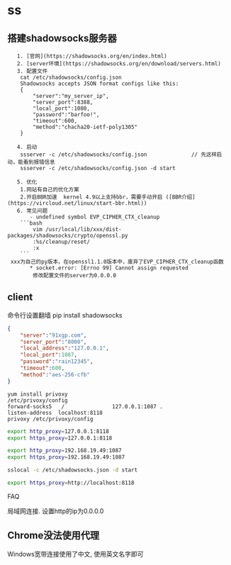 # ss

## 搭建shadowsocks服务器

       1. [官网](https://shadowsocks.org/en/index.html)        
       2. [server环境](https://shadowsocks.org/en/download/servers.html)
       3. 配置文件
        cat /etc/shadowsocks/config.json
        Shadowsocks accepts JSON format configs like this:
        {
            "server":"my_server_ip",
            "server_port":8388,
            "local_port":1080,
            "password":"barfoo!",
            "timeout":600,
            "method":"chacha20-ietf-poly1305"
        }

       4. 启动
        ssserver -c /etc/shadowsocks/config.json              // 先这样启动，能看到报错信息
        ssserver -c /etc/shadowsocks/config.json -d start

       5. 优化
        1.网站有自己的优化方案
        2.开启BBR加速  kernel 4.9以上支持bbr，需要手动开启 ([BBR介绍](https://vircloud.net/linux/start-bbr.html))
       6. 常见问题
           - undefined symbol EVP_CIPHER_CTX_cleanup
        ```bash
            vim /usr/local/lib/xxx/dist-packages/shadowsocks/crypto/openssl.py
            :%s/cleanup/reset/
            :x
        ```
     xxx为自己的py版本，在openssl1.1.0版本中，废弃了EVP_CIPHER_CTX_cleanup函数
           * socket.error: [Errno 99] Cannot assign requested
            修改配置文件的server为0.0.0.0

## client

命令行设置翻墙
pip install shadowsocks

```json /etc/shadowsocks.json
{
    "server":"91xgp.com",
    "server_port":"8000",
    "local_address":"127.0.0.1",
    "local_port":1087,
    "password":"rain12345",
    "timeout":600,
    "method":"aes-256-cfb"
}
```

```shell
yum install privoxy
/etc/privoxy/config
forward-socks5   /               127.0.0.1:1087 .
listen-address  localhost:8118
privoxy /etc/privoxy/config
```

```sh
export http_proxy=127.0.0.1:8118
export https_proxy=127.0.0.1:8118

export http_proxy=192.168.19.49:1087
export https_proxy=192.168.19.49:1087

sslocal -c /etc/shadowsocks.json -d start

export https_proxy=http://localhost:8118
```

FAQ

局域网连接. 设置http的ip为0.0.0.0

## Chrome没法使用代理

Windows宽带连接使用了中文, 使用英文名字即可
